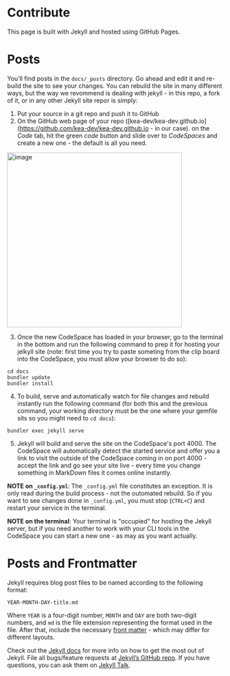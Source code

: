 # Contribute
This page is built with Jekyll and hosted using GitHub Pages.

# Posts
You’ll find posts in the `docs/_posts` directory. Go ahead and edit it and re-build the site to see your changes. You can rebuild the site in many different ways, but the way we revommend is dealing with jekyll - in this repo, a fork of it, or in any other Jekyll site repor is simply:

1. Put your source in a git repo and push it to GitHub
2. On the GitHub web page of your repo ([kea-dev/kea-dev.github.io](https://github.com/kea-dev/kea-dev.github.io - in our case). on the _Code_ tab, hit the green _code_ button and slide over to _CodeSpaces_ and create a new one - the default is all you need.

<img width="407" alt="image" src="https://user-images.githubusercontent.com/155492/213870395-13da006c-d6f6-4015-b703-43fc6d44c3b9.png">

3. Once the new CodeSpace has loaded in your browser, go to the terminal in the bottom and run the following command to prep it for hosting your jelkyll site (note: first time you try to paste someting from the clip board into the CodeSpace, you must allow your browser to do so):
```shell
cd docs
bundler update
bundler install
```
4. To build, serve and automatically watch for file changes and rebuild instantly run the following command (for both this and the previous command, your working directory must be the one where your gemfile sits so you might need to `cd docs`):
```shell
bundler exec jekyll serve
```
5. Jekyll will build and serve the site on the CodeSpace's port 4000. The CodeSpace will automatically detect the started service and offer you a link to visit the outside of the CodeSpace coming in on port 4000 - accept the link and go see your site live - every time you change something in MarkDown files it comes online instantly.

**NOTE on `_config.yml`**: The `_config.yml` file constitutes an exception. It is only read during the build process - not the outomated rebuild. So if you want to see changes done in `_config.yml`, you must stop (`CTRL+C`) and restart your service in the terminal.

**NOTE on the terminal**: Your terminal is "occupied" for hosting the Jekyll server, but if you need another to work with your CLI tools in the CodeSpace you can start a new one - as may as you want actually.


# Posts and Frontmatter
Jekyll requires blog post files to be named according to the following format:

`YEAR-MONTH-DAY-title.md`

Where `YEAR` is a four-digit number, `MONTH` and `DAY` are both two-digit numbers, and `md` is the file extension representing the format used in the file. After that, include the necessary [front matter](https://jekyllrb.com/docs/front-matter/) - which may differ for different layouts. 

Check out the [Jekyll docs](https://jekyllrb.com/docs/home) for more info on how to get the most out of Jekyll. File all bugs/feature requests at [Jekyll’s GitHub repo](https://github.com/jekyll/jekyll). If you have questions, you can ask them on [Jekyll Talk](https://talk.jekyllrb.com/).

